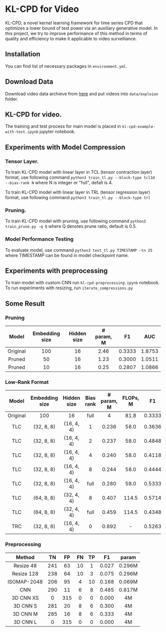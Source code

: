 # KL-CPD for Video

KL-CPD, a novel kernel learning framework for time series CPD that optimizes a lower bound of test power via an auxiliary generative model. In this project, we try to improve performance of this method in terms of quality and efficiency to make it applicable to video survelliance.

## Installation

You can find list of necessary packages in `environment.yml`.

## Download Data

Download video data archieve from [here](https://drive.google.com/file/d/1r3HKjW1Y4qXpCfUBsEGmHgC48k08llOW/view?usp=sharing) and put videos into `data/exploion` folder.

## KL-CPD for video.

The training and test process for main model is placed in `kl-cpd-example-with-test.ipynb` jupyter notebook.

## Experiments with Model Compression

### Tensor Layer.

To train KL-CPD model with linear layer in TCL (tensor contraction layer) format, use following command 
```python3 train_tl.py --block-type tcl3d  --bias-rank N```
where N is integer or "full", defalt is 4. 

To train KL-CPD model with linear layer in TRL (tensor regression layer) format, use following command 
```python3 train_tl.py --block-type trl```

### Pruning.
To train KL-CPD model with pruning, use following command 
```python3 train_prune.py -q Q```
where Q denotes prune ratio, default is 0.5.

### Model Performance Testing

To evaluate model, use command 
```python3 test_tl.py TIMESTAMP -tn 25```
where TIMESTAMP can be found in model checkpoint name.


## Experiments with preprocessing
To train model with custom CNN run `kl-cpd-preprocessing.ipynb` notebook. To run experiments with resizing, run `iterate_compressions.py`


## Some Result

### Pruning

Model | Embedding size | Hidden size | \# param, M | F1 | AUC
:-:|:-:|:-:|:-:|:-:|:-: 
Original | 100 | 16 | 2.46 | 0.3333 | 1.8753
Pruned   |  50 | 16 | 1.23 | 0.3000 | 1.0511
Pruned   |  10 | 16 | 0.25 | 0.2807 | 1.0866

### Low-Rank Format

Model | Embedding size | Hidden size | Bias rank | \# param, M | FLOPs, M | F1 | AUC
:-:|:-:|:-:|:-:|:-:|:-:|:-:|:-:
Original | 100     |  16        | full | 4     | 81.8  | 0.3333 | 1.8753
TLC | (32, 8, 8) | (16, 4, 4) | 1    | 0.236 | 58.0  | 0.3636 | 0.7900
TLC | (32, 8, 8) | (16, 4, 4) | 2    | 0.237 | 58.0  | 0.4848 | 0.6785
TLC | (32, 8, 8) | (16, 4, 4) | 4    | 0.240 | 58.0  | 0.4118 | 0.7458
TLC | (32, 8, 8) | (16, 4, 4) | 8    | 0.244 | 58.0  | 0.4444 | 0.8158
TLC | (32, 8, 8) | (16, 4, 4) | full | 0.280 | 58.0  | 0.5333    | 0.6804
TLC | (64, 8, 8) | (32, 4, 4) | 8    | 0.407 | 114.5 | 0.5714 | 0.6322
TLC | (64, 8, 8) | (32, 4, 4) | full    | 0.459 | 114.5 | 0.4348 | 0.7095
TRC | (32, 8, 8) | (16, 4, 4) | 0    | 0.892 | - | 0.5263 | 0.7817

### Preprocessing

Method     | TN | FP | FN | TP | F1   | param
:-:        | :-:| :-:| :-:| :-:| :-:  | :-:
Resize 48  | 241| 63 | 10 | 1  | 0.027| 0.296M
Resize 128 | 238| 64 | 10 | 3  | 0.075| 0.296M
ISOMAP-2048| 206| 95 | 4  | 10 | 0.168| 0.069M
CNN        | 290| 11 | 6  | 8  | 0.485| 0.817M
3D CNN XS  | 0  | 315| 0  | 0  | 0.000| 4M
3D CNN S   | 281| 20 | 8  | 6  | 0.300| 4M
3D CNN M   | 285| 16 | 8  | 6  | 0.333| 4M
3D CNN L   | 0  | 315| 0  | 0  | 0.000| 4M
